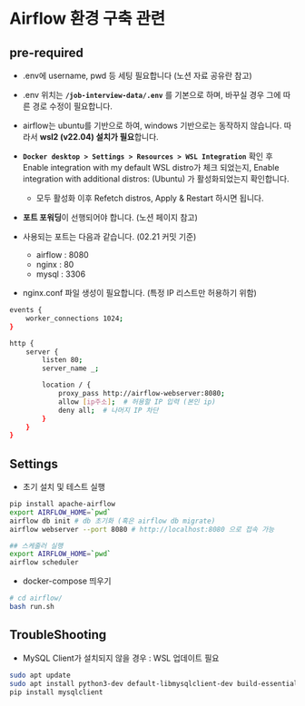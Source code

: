 # Airflow 환경 구축 관련

## pre-required
- .env에 username, pwd 등 세팅 필요합니다 (노션 자료 공유란 참고)
- .env 위치는 **`/job-interview-data/.env`** 를 기본으로 하며, 바꾸실 경우 그에 따른 경로 수정이 필요합니다.
- airflow는 ubuntu를 기반으로 하여, windows 기반으로는 동작하지 않습니다. 따라서 **wsl2 (v22.04) 설치가 필요**합니다.
- **`Docker desktop > Settings > Resources > WSL Integration`** 확인 후 Enable integration with my default WSL distro가 체크 되었는지, Enable integration with additional distros: (Ubuntu) 가 활성화되었는지 확인합니다.
    - 모두 활성화 이후 Refetch distros, Apply & Restart 하시면 됩니다.


- **포트 포워딩**이 선행되어야 합니다. (노션 페이지 참고)
- 사용되는 포트는 다음과 같습니다. (02.21 커밋 기준)
    - airflow : 8080
    - nginx : 80
    - mysql : 3306

- nginx.conf 파일 생성이 필요합니다. (특정 IP 리스트만 허용하기 위함)
```bash
events {
    worker_connections 1024;
}

http {
    server {
        listen 80;
        server_name _;

        location / {
            proxy_pass http://airflow-webserver:8080;
            allow [ip주소];  # 허용할 IP 입력 (본인 ip)
            deny all;  # 나머지 IP 차단
        }
    }
}

```



## Settings
- 초기 설치 및 테스트 실행
```bash
pip install apache-airflow
export AIRFLOW_HOME=`pwd`
airflow db init # db 초기화 (혹은 airflow db migrate)
airflow webserver --port 8080 # http://localhost:8080 으로 접속 가능

## 스케줄러 실행
export AIRFLOW_HOME=`pwd`
airflow scheduler
```

- docker-compose 띄우기
```bash
# cd airflow/
bash run.sh
```


## TroubleShooting
- MySQL Client가 설치되지 않을 경우 : WSL 업데이트 필요
```bash
sudo apt update
sudo apt install python3-dev default-libmysqlclient-dev build-essential pkg-config
pip install mysqlclient
```
